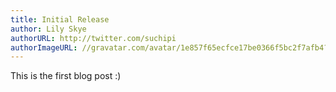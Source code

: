 ```yaml
---
title: Initial Release
author: Lily Skye
authorURL: http://twitter.com/suchipi
authorImageURL: //gravatar.com/avatar/1e857f65ecfce17be0366f5bc2f7afb4?s=200
---
```


This is the first blog post :)
